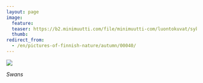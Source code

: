 ```yaml
---
layout: page
image:
  feature:
  teaser: https://b2.minimuutti.com/file/minimuutti-com/luontokuvat/syksy/DSC15897-245px.jpg
  thumb:
redirect_from:
  - /en/pictures-of-finnish-nature/autumn/00040/
---
```


![](https://b2.minimuutti.com/file/minimuutti-com/luontokuvat/syksy/DSC15897-800px.jpg)

*Swans*
